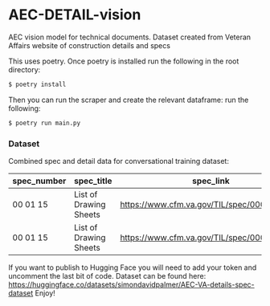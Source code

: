 # AEC-DETAIL-vision
AEC vision model for technical documents. Dataset created from Veteran Affairs website of construction details and specs

This uses poetry. Once poetry is installed 
run the following in the root directory:

```bash
$ poetry install
```

Then you can run the scraper and create the relevant dataframe: 
run the following:

```bash
$ poetry run main.py
```

### Dataset

Combined spec and detail data for conversational training dataset:

| spec_number  | spec_title               | spec_link                                   | detail_number | detail_title                 | detail_link |
| ------------ | ------------------------ | ------------------------------------------- | ------------- | ---------------------------- | ----------- |
| 00 01 15     | List of Drawing Sheets   | https://www.cfm.va.gov/TIL/spec/000110.docx | SD000115-01   |  Architectural Abbreviations | https://www.cfm.va.gov/til/sDetail/Div00SpclSect/SD000115-01.pdf |
| 00 01 15     | List of Drawing Sheets   | https://www.cfm.va.gov/TIL/spec/000110.docx | SD000115-02   |  Architectural Abbr. Cont. | https://www.cfm.va.gov/til/sDetail/Div00SpclSect/SD000115-02.pdf |

If you want to publish to Hugging Face you will need to add your token and uncomment the last bit of code.
Dataset can be found here:
https://huggingface.co/datasets/simondavidpalmer/AEC-VA-details-spec-dataset
Enjoy!
